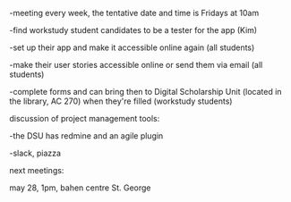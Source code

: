 -meeting every week, the tentative date and time is Fridays at 10am  

-find workstudy student candidates to be a tester for the app (Kim)  

-set up their app and make it accessible online again (all students)  

-make their user stories accessible online or send them via email (all students)  

-complete forms and can bring then to Digital Scholarship Unit (located in the library, AC 270) when they're filled (workstudy students)  




discussion of project management tools:  

-the DSU has redmine and an agile plugin  

-slack, piazza  


next meetings:

may 28, 1pm, bahen centre St. George
